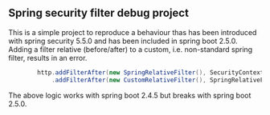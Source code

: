 ## Spring security filter debug project

This is a simple project to reproduce a behaviour thas has been introduced with spring security 5.5.0 and has been included
in spring boot 2.5.0. Adding a filter relative (before/after) to a custom, i.e. non-standard spring filter, results in an error.
```java
        http.addFilterAfter(new SpringRelativeFilter(), SecurityContextHolderAwareRequestFilter.class)
            .addFilterAfter(new CustomRelativeFilter(), SpringRelativeFilter.class);
```
The above logic works with spring boot 2.4.5 but breaks with spring boot 2.5.0.